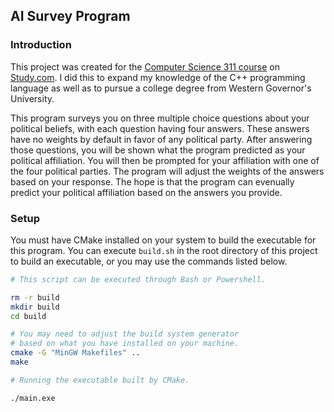 ## AI Survey Program

### Introduction

This project was created for the [Computer Science 311 course](https://study.com/academy/course/computer-science-311-artificial-intelligence.html) on [Study.com](https://study.com). I did this to expand my knowledge of the C++ programming language as well as to pursue a college degree from Western Governor's University.

This program surveys you on three multiple choice questions about your political beliefs, with each question having four answers. These answers have no weights by default in favor of any political party. After answering those questions, you will be shown what the program predicted as your political affiliation. You will then be prompted for your affiliation with one of the four political parties. The program will adjust the weights of the answers based on your response. The hope is that the program can evenually predict your political affiliation based on the answers you provide.

### Setup

You must have CMake installed on your system to build the executable for this program. You can execute `build.sh` in the root directory of this project to build an executable, or you may use the commands listed below.
```bash
# This script can be executed through Bash or Powershell.

rm -r build
mkdir build
cd build

# You may need to adjust the build system generator
# based on what you have installed on your machine.
cmake -G "MinGW Makefiles" ..
make 
```

```bash
# Running the executable built by CMake.

./main.exe
```